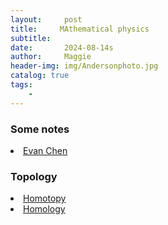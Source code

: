 ```yaml
---
layout:     post
title:     MAthematical physics
subtitle:   
date:       2024-08-14s
author:     Maggie
header-img: img/Andersonphoto.jpg
catalog: true
tags:
    - 
---
```



### Some notes
<li>
<a href="https://maggiexheuw.github.io/Napkin.pdf">
Evan Chen 
</a></li>

### Topology

<li>
<a href="https://maggiexheuw.github.io/1_homotopy.pdf">
Homotopy 
</a></li>

<li>
<a href="https://maggiexheuw.github.io/1_homology.pdff">
Homology
</a></li>


